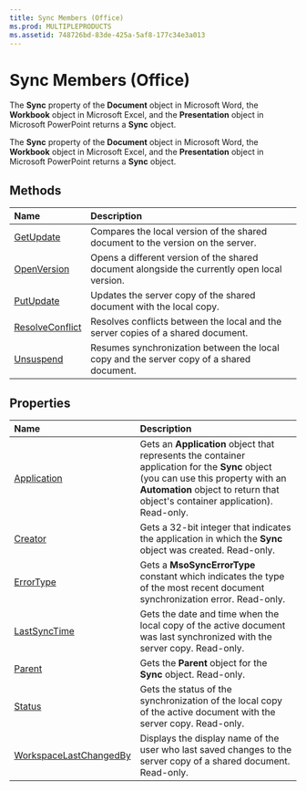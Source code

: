 ```yaml
---
title: Sync Members (Office)
ms.prod: MULTIPLEPRODUCTS
ms.assetid: 748726bd-83de-425a-5af8-177c34e3a013
---
```



# Sync Members (Office)
The  **Sync** property of the **Document** object in Microsoft Word, the **Workbook** object in Microsoft Excel, and the **Presentation** object in Microsoft PowerPoint returns a **Sync** object.

The  **Sync** property of the **Document** object in Microsoft Word, the **Workbook** object in Microsoft Excel, and the **Presentation** object in Microsoft PowerPoint returns a **Sync** object.


## Methods



|**Name**|**Description**|
|:-----|:-----|
|[GetUpdate](sync-getupdate-method-office.md)|Compares the local version of the shared document to the version on the server.|
|[OpenVersion](sync-openversion-method-office.md)|Opens a different version of the shared document alongside the currently open local version.|
|[PutUpdate](sync-putupdate-method-office.md)|Updates the server copy of the shared document with the local copy.|
|[ResolveConflict](sync-resolveconflict-method-office.md)|Resolves conflicts between the local and the server copies of a shared document.|
|[Unsuspend](sync-unsuspend-method-office.md)|Resumes synchronization between the local copy and the server copy of a shared document.|

## Properties



|**Name**|**Description**|
|:-----|:-----|
|[Application](sync-application-property-office.md)|Gets an  **Application** object that represents the container application for the **Sync** object (you can use this property with an **Automation** object to return that object's container application). Read-only.|
|[Creator](sync-creator-property-office.md)|Gets a 32-bit integer that indicates the application in which the  **Sync** object was created. Read-only.|
|[ErrorType](sync-errortype-property-office.md)|Gets a  **MsoSyncErrorType** constant which indicates the type of the most recent document synchronization error. Read-only.|
|[LastSyncTime](sync-lastsynctime-property-office.md)|Gets the date and time when the local copy of the active document was last synchronized with the server copy. Read-only.|
|[Parent](sync-parent-property-office.md)|Gets the  **Parent** object for the **Sync** object. Read-only.|
|[Status](sync-status-property-office.md)|Gets the status of the synchronization of the local copy of the active document with the server copy. Read-only.|
|[WorkspaceLastChangedBy](sync-workspacelastchangedby-property-office.md)|Displays the display name of the user who last saved changes to the server copy of a shared document. Read-only.|

